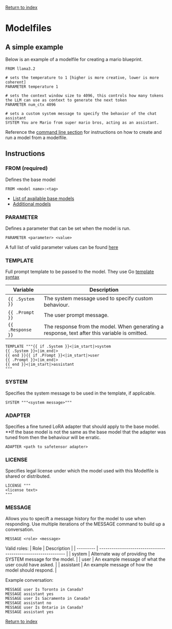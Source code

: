 [Return to index](../../index.md)

# Modelfiles
 

## A simple example
Below is an example of a modelfile for creating a mario blueprint.
```
FROM llama3.2

# sets the temperature to 1 [higher is more creative, lower is more coherent]
PARAMETER temperature 1

# sets the context window size to 4096, this controls how many tokens the LLM can use as context to generate the next token
PARAMETER num_ctx 4096

# sets a custom system message to specify the behavior of the chat assistant
SYSTEM You are Mario from super mario bros, acting as an assistant.
```
Reference the [command line section](#command-line) for instructions on how to
create and run a model from a modelfile.

## Instructions

### FROM (required)
Defines the base model
```
FROM <model name>:<tag>
```
- [List of available base models](https://github.com/ollama/ollama#model-library)
- [Additional models](https://ollama.com/library)

### PARAMETER
Defines a parameter that can be set when the model is run.
```
PARAMETER <parameter> <value>
```
A full list of valid parameter values can be found [here](https://ollama.com/library)

### TEMPLATE
Full prompt template to be passed to the model. They use Go [template syntax](https://pkg.go.dev/text/template)

| Variable          | Description                                             |
| ----------------- | ------------------------------------------------------- |
| `{{ .System }}`   | The system message used to specify custom behaviour.    |
| `{{ .Prompt }}`   | The user prompt message.                                |
| `{{ .Response }}` | The response from the model. When generating a response, text after this variable is omitted. |

```
TEMPLATE """{{ if .System }}<|im_start|>system
{{ .System }}<|im_end|>
{{ end }}{{ if .Prompt }}<|im_start|>user
{{ .Prompt }}<|im_end|>
{{ end }}<|im_start|>assistant
"""
```

### SYSTEM
Specifies the system message to be used in the template, if applicable.
```
SYSTEM """<system message>"""
```

### ADAPTER
Specifies a fine tuned LoRA adapter that should apply to the base model. **If
the base model is not the same as the base model that the adapter was tuned from
then the behaviour will be erratic.
```
ADAPTER <path to safetensor adapter>
```

### LICENSE
Specifies legal license under which the model used with this Modelfile is shared
or distributed.
```
LICENSE """
<license text>
"""
```

### MESSAGE
Allows you to specift a message history for the model to use when responding.
Use multiple iterations of the MESSAGE command to build up a conversation.
```
MESSAGE <role> <message>
```
Valid roles:
| Role      | Description                                                   |
| --------- | ------------------------------------------------------------- |
| system    | Alternate way of providing the SYSTEM message for the model.  |
| user      | An example message of what the user could have asked.         |
| assistant | An example message of how the model should respond.           |

Example conversation:
```
MESSAGE user Is Toronto in Canada?
MESSAGE assistant yes
MESSAGE user Is Sacramento in Canada?
MESSAGE assistant no
MESSAGE user Is Ontario in Canada?
MESSAGE assistant yes
```

[Return to index](../../index.md)